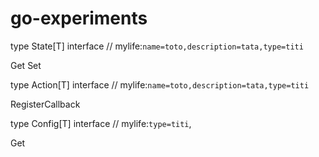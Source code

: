 # go-experiments

type State[T] interface // mylife:`name=toto,description=tata,type=titi`

Get
Set

type Action[T] interface // mylife:`name=toto,description=tata,type=titi`

RegisterCallback

type Config[T] interface // mylife:`type=titi`,

Get
